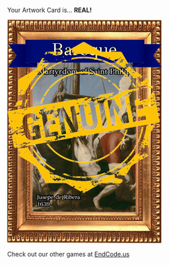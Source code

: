 Your Artwork Card is... 
  **REAL!**
 
 ![alt text](ArtworMartyrdom_of_Saint_Philip_Real[face,1].png?raw=true "Artwork Card")  
 
 
 
 
 
 Check out our other games at [EndCode.us](https://endcode.us/)